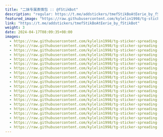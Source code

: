 ```yaml
---
title: "二妹专属表情包 :: @fStikBot"
description: "regular: https://t.me/addstickers/tmefStikBoAtEerie_by_fStikBot"
featured_image: "https://raw.githubusercontent.com/kylelin1998/tg-sticker-spreading-worldwide-images/main/img/bdf14232-ac3c-468d-b403-232b71c900ae.jpg"
link: "https://t.me/addstickers/tmefStikBoAtEerie_by_fStikBot"
weight: 3
date: 2024-04-17T08:09:35+08:00
images:
  - https://raw.githubusercontent.com/kylelin1998/tg-sticker-spreading-worldwide-images/main/img/bdf14232-ac3c-468d-b403-232b71c900ae.jpg
  - https://raw.githubusercontent.com/kylelin1998/tg-sticker-spreading-worldwide-images/main/img/5f1cf191-edc5-45eb-87ca-61c8052787cf.jpg
  - https://raw.githubusercontent.com/kylelin1998/tg-sticker-spreading-worldwide-images/main/img/c075240c-a1c5-48ee-a3a9-5b7f66dc70e0.jpg
  - https://raw.githubusercontent.com/kylelin1998/tg-sticker-spreading-worldwide-images/main/img/10041d0c-17dc-4669-8593-12c8b51f079e.jpg
  - https://raw.githubusercontent.com/kylelin1998/tg-sticker-spreading-worldwide-images/main/img/c6378fcf-7dae-4c43-a368-09059fe8ba39.jpg
  - https://raw.githubusercontent.com/kylelin1998/tg-sticker-spreading-worldwide-images/main/img/0b6df381-1925-4acc-9054-374dc205a684.jpg
  - https://raw.githubusercontent.com/kylelin1998/tg-sticker-spreading-worldwide-images/main/img/d3e68b02-dcac-413c-a305-89d8d9ac19ea.jpg
  - https://raw.githubusercontent.com/kylelin1998/tg-sticker-spreading-worldwide-images/main/img/dc17d470-e252-4548-8a2a-5363ec0a823f.jpg
  - https://raw.githubusercontent.com/kylelin1998/tg-sticker-spreading-worldwide-images/main/img/e4b9839f-28bb-4134-9280-289980b69cda.jpg
  - https://raw.githubusercontent.com/kylelin1998/tg-sticker-spreading-worldwide-images/main/img/91bf556b-3219-4f5f-a184-3b248e073784.jpg
  - https://raw.githubusercontent.com/kylelin1998/tg-sticker-spreading-worldwide-images/main/img/b8da95b9-20ad-4f41-b7d6-a72822028094.jpg
  - https://raw.githubusercontent.com/kylelin1998/tg-sticker-spreading-worldwide-images/main/img/06ae07f4-e195-44bf-9804-0defdcd15488.jpg
  - https://raw.githubusercontent.com/kylelin1998/tg-sticker-spreading-worldwide-images/main/img/c83a97f7-1872-47f0-843a-79941085190a.jpg
  - https://raw.githubusercontent.com/kylelin1998/tg-sticker-spreading-worldwide-images/main/img/8471884f-29ea-4955-98d5-3f571cd1c51a.jpg
  - https://raw.githubusercontent.com/kylelin1998/tg-sticker-spreading-worldwide-images/main/img/a0bf56d6-b0af-4627-ba65-f34179c0f6ff.jpg
  - https://raw.githubusercontent.com/kylelin1998/tg-sticker-spreading-worldwide-images/main/img/0fa8a401-84e6-4b4b-941b-5ef8432a6964.jpg
  - https://raw.githubusercontent.com/kylelin1998/tg-sticker-spreading-worldwide-images/main/img/f18561ab-05ae-45dc-a5fe-40a5b02d7824.jpg
  - https://raw.githubusercontent.com/kylelin1998/tg-sticker-spreading-worldwide-images/main/img/3001f69f-644d-4c14-a520-fdc5846008f7.jpg
  - https://raw.githubusercontent.com/kylelin1998/tg-sticker-spreading-worldwide-images/main/img/8e6891c9-a15e-4dfb-abca-95f26359bc00.jpg
  - https://raw.githubusercontent.com/kylelin1998/tg-sticker-spreading-worldwide-images/main/img/f0a34612-fa83-45bf-87b9-8b5302c9cc19.jpg
---
```

